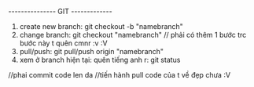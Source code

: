 --------------- GIT -------------
1. create new branch: git checkout -b "namebranch"
2. change branch: git checkout "namebranch" // phải có thêm 1 bước trc bước này t quên cmnr :v :V
3. pull/push: git pull/push origin "namebranch"
4. xem ở branch hiện tại: quên tiếng anh r: git status

//phai commit code len da
//tiến hành pull code của t về đẹp chưa :V